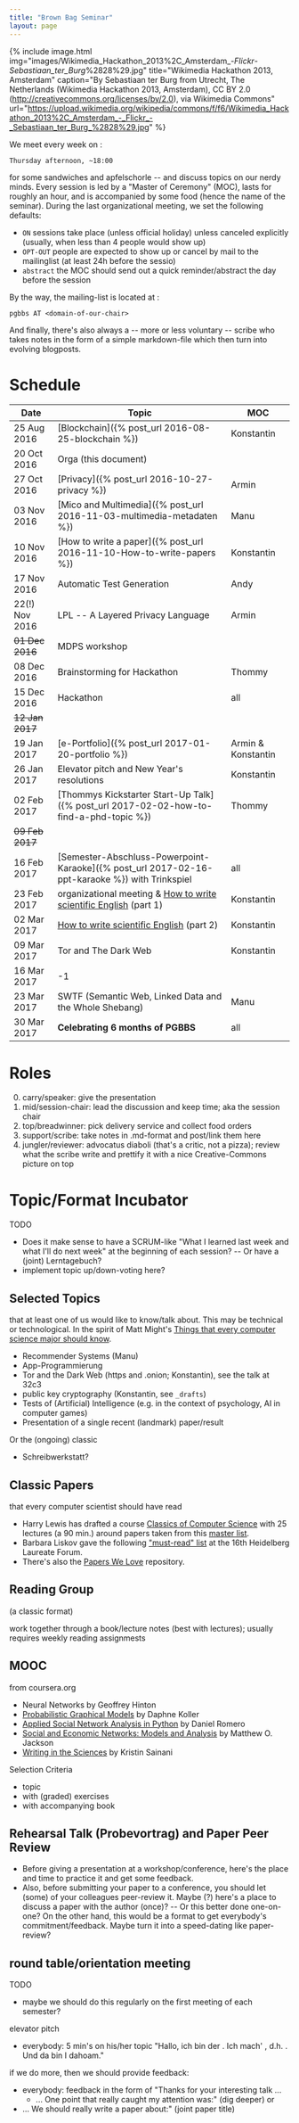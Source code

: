 ```yaml
---
title: "Brown Bag Seminar"
layout: page
---
```


{% include image.html
            img="images/Wikimedia_Hackathon_2013%2C_Amsterdam_-_Flickr_-_Sebastiaan_ter_Burg_%2828%29.jpg"
            title="Wikimedia Hackathon 2013, Amsterdam"
            caption="By Sebastiaan ter Burg from Utrecht, The Netherlands (Wikimedia Hackathon 2013, Amsterdam), CC BY 2.0 (http://creativecommons.org/licenses/by/2.0), via Wikimedia Commons"
            url="https://upload.wikimedia.org/wikipedia/commons/f/f6/Wikimedia_Hackathon_2013%2C_Amsterdam_-_Flickr_-_Sebastiaan_ter_Burg_%2828%29.jpg" %}

We meet every week on :

    Thursday afternoon, ~18:00

for some sandwiches and apfelschorle -- and discuss topics on our
nerdy minds. Every session is led by a "Master of Ceremony" (MOC),
lasts for roughly an hour, and is accompanied by some food (hence the
name of the seminar). During the last organizational meeting, we set
the following defaults:
- `ON` sessions take place (unless official holiday) unless canceled
  explicitly (usually, when less than 4 people would show up)
- `OPT-OUT` people are expected to show up or cancel by mail to the
  mailinglist (at least 24h before the sessio)
- `abstract` the MOC should send out a quick reminder/abstract the day
  before the session

By the way, the mailing-list is located at :

    pgbbs AT <domain-of-our-chair>

And finally, there's also always a -- more or less voluntary
-- scribe who takes notes in the form of a simple markdown-file which
then turn into evolving blogposts.


# Schedule

| Date            | Topic                                                                                                 | MOC                |
| ---------       | -----                                                                                                 | ---                |
| 25 Aug 2016     | [Blockchain]({% post_url 2016-08-25-blockchain %})                                                    | Konstantin         |
| 20 Oct 2016     | Orga (this document)                                                                                  |                    |
| 27 Oct 2016     | [Privacy]({% post_url 2016-10-27-privacy %})                                                          | Armin              |
| 03 Nov 2016     | [Mico and Multimedia]({% post_url 2016-11-03-multimedia-metadaten %})                                 | Manu               |
| 10 Nov 2016     | [How to write a paper]({% post_url 2016-11-10-How-to-write-papers %})                                 | Konstantin         |
| 17 Nov 2016     | Automatic Test Generation                                                                             | Andy               |
| 22(!) Nov 2016  | LPL -- A Layered Privacy Language                                                                     | Armin              |
| ~~01 Dec 2016~~ | MDPS workshop                                                                                         |                    |
| 08 Dec 2016     | Brainstorming for Hackathon                                                                           | Thommy             |
| 15 Dec 2016     | Hackathon                                                                                             | all                |
| ~~12 Jan 2017~~ |                                                                                                       |                    |
| 19 Jan 2017     | [e-Portfolio]({% post_url 2017-01-20-portfolio %})                                                    | Armin & Konstantin |
| 26 Jan 2017     | Elevator pitch and New Year's resolutions                                                             | Konstantin         |
| 02 Feb 2017     | [Thommys Kickstarter Start-Up Talk]({% post_url 2017-02-02-how-to-find-a-phd-topic %})                | Thommy             |
| ~~09 Feb 2017~~ |                                                                                                       |                    |
| 16 Feb 2017     | [Semester-Abschluss-Powerpoint-Karaoke]({% post_url 2017-02-16-ppt-karaoke %}) with Trinkspiel        | all                |
| 23 Feb 2017     | organizational meeting & [How to write scientific English](../how-to-write-scientific-english/) (part 1)  | Konstantin         |
| 02 Mar 2017     | [How to write scientific English](/_pages/how-to-write-scientific-english/) (part 2)                  | Konstantin         |
| 09 Mar 2017     | Tor and The Dark Web                                                                                  | Konstantin         |
| 16 Mar 2017     | -1                                                                                                    |                    |
| 23 Mar 2017     | SWTF (Semantic Web, Linked Data and the Whole Shebang)                                                | Manu               |
| 30 Mar 2017     | **Celebrating 6 months of PGBBS**                                                                     | all                |

# Roles

0. carry/speaker: give the presentation
1. mid/session-chair: lead the discussion and keep time; aka the session chair
2. top/breadwinner: pick delivery service and collect food orders
3. support/scribe: take notes in .md-format and post/link them here
4. jungler/reviewer: advocatus diaboli (that's a critic, not a pizza);
   review what the scribe write and prettify it with a nice
   Creative-Commons picture on top

# Topic/Format Incubator

TODO
- Does it make sense to have a SCRUM-like "What I learned last week
  and what I'll do next week" at the beginning of each session? -- Or
  have a (joint) Lerntagebuch?
- implement topic up/down-voting here?

## Selected Topics
that at least one of us would like to know/talk about. This may be
technical or technological. In the spirit of Matt Might's
[Things that every computer science major should
know](http://matt.might.net/articles/what-cs-majors-should-know/).

- Recommender Systems (Manu)
- App-Programmierung
- Tor and the Dark Web (https and .onion; Konstantin), see the talk at 32c3
- public key cryptography (Konstantin, see `_drafts`)
- Tests of (Artificial) Intelligence (e.g. in the context of
  psychology, AI in computer games)
- Presentation of a single recent (landmark) paper/result

Or the (ongoing) classic
- Schreibwerkstatt?

## Classic Papers
that every computer scientist should have read

- Harry Lewis has drafted a course
[Classics of Computer Science](https://harry-lewis.blogspot.de/2016/12/classics-of-computer-science.html?m=0)
with 25 lectures (a 90 min.) around papers taken from this
[master list](https://docs.google.com/spreadsheets/d/1wS6O7-ZoFL7Cfjgt-kdhYxfg0qHdXyzpjJxikiqNPZg/edit#gid=65049622).
- Barbara Liskov gave the following
["must-read" list](http://jpirker.com/hlf16-liskovs-reading-list-for-computer-scientists/)
at the 16th Heidelberg Laureate Forum.
- There's also the [Papers We Love](http://paperswelove.org/)
repository.

## Reading Group
(a classic format)

work together through a book/lecture notes (best with lectures);
usually requires weekly reading assignmests

## MOOC

from coursera.org
- Neural Networks by Geoffrey Hinton
- [Probabilistic Graphical Models](https://www.coursera.org/learn/probabilistic-graphical-models) by Daphne Koller
- [Applied Social Network Analysis in Python](https://www.coursera.org/learn/python-social-network-analysis)
  by Daniel Romero
- [Social and Economic Networks: Models and Analysis](https://www.coursera.org/learn/social-economic-networks)
  by Matthew O. Jackson
- [Writing in the Sciences](http://sciwrite.class.stanford.edu/) by Kristin Sainani

Selection Criteria
- topic
- with (graded) exercises
- with accompanying book

## Rehearsal Talk (Probevortrag) and Paper Peer Review

- Before giving a presentation at a workshop/conference, here's the
  place and time to practice it and get some feedback.
- Also, before submitting your paper to a conference, you should let
  (some) of your colleagues peer-review it. Maybe (?) here's a place
  to discuss a paper with the author (once)? -- Or this better done
  one-on-one? On the other hand, this would be a format to get
  everybody's commitment/feedback. Maybe turn it into a speed-dating
  like paper-review?

## round table/orientation meeting

TODO
- maybe we should do this regularly on the first meeting of each semester?

elevator pitch
- everybody: 5 min's on his/her topic "Hallo, ich bin der <name>. Ich
  mach' <topic>, d.h. <explanation>. Und da bin I dahoam."

if we do more, then we should provide feedback:
- everybody: feedback in the form of "Thanks for your interesting
  talk ...
  - ... One point that really caught my attention was:" (dig deeper)
 or
 - ... We should really write a paper about:" (joint paper title)
